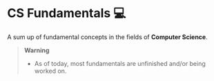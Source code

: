 # CS Fundamentals 💻
A sum up of fundamental concepts in the fields of **Computer Science**.

> **Warning**  
> - As of today, most fundamentals are unfinished and/or being worked on.

